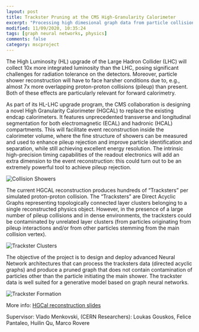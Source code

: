 ```yaml
---
layout: post
title: Trackster Pruning at the CMS High-Granularity Calorimeter 
excerpt: "Processing high dimesional graph data from particle collisions in LHC"
modified: 11/09/2020, 10:35:24
tags: [graph neural networks, physics]
comments: false
category: mscproject
---
```


The High Luminosity (HL) upgrade of the Large Hadron Collider (LHC) will collect 10x more integrated luminosity than the LHC, posing significant challenges for radiation tolerance on the detectors. Moreover, particle shower reconstruction will have to face harsher conditions due to, e.g., almost 7x more overlapping proton-proton collisions (pileup) than present. Both of these effects are particularly relevant for forward calorimetry. 

As part of its HL-LHC upgrade program, the CMS collaboration is designing a novel High Granularity Calorimeter (HGCAL) to replace the existing endcap calorimeters. It features unprecedented transverse and longitudinal segmentation for both electromagnetic (ECAL) and hadronic (HCAL) compartments. This will facilitate event reconstruction inside the calorimeter volume, where the fine structure of showers can be measured and used to enhance pileup rejection and improve particle identification and separation, while still achieving excellent energy resolution. The intrinsic high-precision timing capabilities of the readout electronics will add an extra dimension to the event reconstruction: this could turn out to be an extremely powerful tool to achieve pileup rejection. 

![Collision Showers](../../images/posts/trackster-1.png)


The current HGCAL reconstruction produces hundreds of “Tracksters” per simulated proton-proton collision. The “Tracksters” are Direct Acyclic Graphs representing topologically connected layer clusters belonging to a single reconstructed physics object. However, in the presence of a large number of pileup collisions and in dense environments, the tracksters could be contaminated by unrelated layer clusters (from particles originating from pileup interactions and/or from other particles stemming from the main collision vertex). 

![Trackster Clusters](../../images/posts/trackster-2.png)

The objective of the project is to design and deploy advanced Neural Network architectures that can process the tracksters data (directed acyclic graphs) and produce a pruned graph that does not contain contamination of particles other than the particle initiating the main shower. The trackster data is well suited for a generative model based on graph neural networks.

![Trackster Formation](../../images/posts/trackster-3.png)

More info: [HGCal reconstruction slides](https://indico.cern.ch/event/831165/contributions/3717130/attachments/2024744/3386679/lg-hgcalreco-ctd2020.pdf)

Supervisor: Vlado Menkovski, (CERN Researchers): Loukas Gouskos, Felice Pantaleo, Huilin Qu, Marco Rovere



